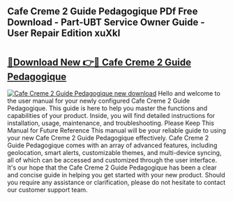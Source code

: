 ## Cafe Creme 2 Guide Pedagogique PDf Free Download - Part-UBT Service Owner Guide - User Repair Edition xuXkI

# <h2><a href="http://bc54273.oget.top/?id=Cafe+Creme+2+Guide+Pedagogique">🔗Download New 👉🔴 Cafe Creme 2 Guide Pedagogique</a></h2>

[![Cafe Creme 2 Guide Pedagogique new download](https://i.imgur.com/5g1atiW.png)](http://bc54273.oget.top/?id=Cafe+Creme+2+Guide+Pedagogique)
Hello and welcome to the user manual for your newly configured Cafe Creme 2 Guide Pedagogique. This guide is here to help you master the functions and capabilities of your product. Inside, you will find detailed instructions for installation, usage, maintenance, and troubleshooting. Please Keep This Manual for Future Reference This manual will be your reliable guide to using your new Cafe Creme 2 Guide Pedagogique effectively. Cafe Creme 2 Guide Pedagogique comes with an array of advanced features, including geolocation, smart alerts, customizable themes, and multi-device syncing, all of which can be accessed and customized through the user interface. It's our hope that the Cafe Creme 2 Guide Pedagogique has been a clear and concise guide in helping you get started with your new product. Should you require any assistance or clarification, please do not hesitate to contact our customer support team.
